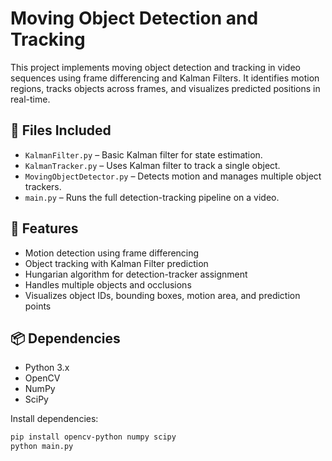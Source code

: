 # Moving Object Detection and Tracking

This project implements moving object detection and tracking in video sequences using frame differencing and Kalman Filters. It identifies motion regions, tracks objects across frames, and visualizes predicted positions in real-time.

## 🔧 Files Included

- `KalmanFilter.py` – Basic Kalman filter for state estimation.
- `KalmanTracker.py` – Uses Kalman filter to track a single object.
- `MovingObjectDetector.py` – Detects motion and manages multiple object trackers.
- `main.py` – Runs the full detection-tracking pipeline on a video.

## 🚀 Features

- Motion detection using frame differencing
- Object tracking with Kalman Filter prediction
- Hungarian algorithm for detection-tracker assignment
- Handles multiple objects and occlusions
- Visualizes object IDs, bounding boxes, motion area, and prediction points

## 📦 Dependencies

- Python 3.x  
- OpenCV  
- NumPy  
- SciPy

Install dependencies:

```bash
pip install opencv-python numpy scipy
python main.py
```
